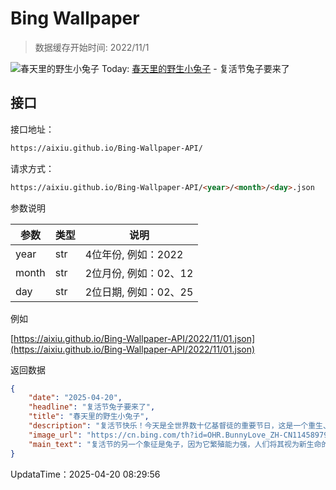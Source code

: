 # Bing Wallpaper

> 数据缓存开始时间: 2022/11/1

![春天里的野生小兔子](https://cn.bing.com/th?id=OHR.BunnyLove_ZH-CN1145897965_1920x1080.webp)
Today: [春天里的野生小兔子](https://cn.bing.com/th?id=OHR.BunnyLove_ZH-CN1145897965_1920x1080.webp) - 复活节兔子要来了

## 接口

接口地址：

```html
https://aixiu.github.io/Bing-Wallpaper-API/
```

请求方式：

```html
https://aixiu.github.io/Bing-Wallpaper-API/<year>/<month>/<day>.json
```

参数说明

| 参数 | 类型 | 说明 |
| - | - | - |
| year | str | 4位年份, 例如：2022 |
| month | str | 2位月份, 例如：02、12 |
| day | str | 2位日期, 例如：02、25 |

例如

[https://aixiu.github.io/Bing-Wallpaper-API/2022/11/01.json](https://aixiu.github.io/Bing-Wallpaper-API/2022/11/01.json)

返回数据

```json
{
    "date": "2025-04-20",
    "headline": "复活节兔子要来了",
    "title": "春天里的野生小兔子",
    "description": "复活节快乐！今天是全世界数十亿基督徒的重要节日，这是一个重生、庆祝与传承传统并存的时刻。复活节，也被称为“逾越节”或“复活主日”，纪念《新约》中所描述的耶稣基督的复活事件。这也是一个充满节日传统的时刻，从日出礼拜到寻找复活节彩蛋活动，当然还有深受大家喜爱的复活节兔子！",
    "image_url": "https://cn.bing.com/th?id=OHR.BunnyLove_ZH-CN1145897965_1920x1080.webp",
    "main_text": "复活节的另一个象征是兔子，因为它繁殖能力强，人们将其视为新生命的创造者。此外，百合花是复活节期间主要使用的花卉。"
}
```

UpdataTime：2025-04-20 08:29:56
